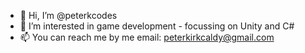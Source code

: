 - 👋 Hi, I’m @peterkcodes
- 👀 I’m interested in game development - focussing on Unity and C#
- 📫 You can reach me by me email: peterkirkcaldy@gmail.com

<!---
peterkcodes/peterkcodes is a ✨ special ✨ repository because its `README.md` (this file) appears on your GitHub profile.
You can click the Preview link to take a look at your changes.
--->
